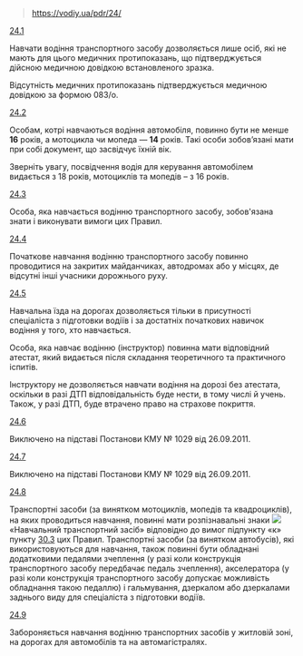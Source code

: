 > https://vodiy.ua/pdr/24/

[24.1](https://vodiy.ua/pdr/24/#241 "постійне посилання")

Навчати водіння транспортного засобу дозволяється лише осіб, які не мають для цього медичних протипоказань, що підтверджується дійсною медичною довідкою встановленого зразка.

Відсутність медичних протипоказань підтверджується медичною довідкою за формою 083/o.

[24.2](https://vodiy.ua/pdr/24/#242 "постійне посилання")

Особам, котрі навчаються водіння автомобіля, повинно бути не менше **16** років, а мотоцикла чи мопеда — **14** років. Такі особи зобов’язані мати при собі документ, що засвідчує їхній вік.

Зверніть увагу, посвідчення водія для керування автомобілем видається з 18 років, мотоциклів та мопедів – з 16 років.

[24.3](https://vodiy.ua/pdr/24/#243 "постійне посилання")

Особа, яка навчається водінню транспортного засобу, зобов'язана знати і виконувати вимоги цих Правил.

[24.4](https://vodiy.ua/pdr/24/#244 "постійне посилання")

Початкове навчання водінню транспортного засобу повинно проводитися на закритих майданчиках, автодромах або у місцях, де відсутні інші учасники дорожнього руху.

[24.5](https://vodiy.ua/pdr/24/#245 "постійне посилання")

Навчальна їзда на дорогах дозволяється тільки в присутності спеціаліста з підготовки водіїв і за достатніх початкових навичок водіння у того, хто навчається.

Особа, яка навчає водінню (інструктор) повинна мати відповідний атестат, який видається після складання теоретичного та практичного іспитів.

Інструктору не дозволяється навчати водіння на дорозі без атестата, оскільки в разі ДТП відповідальність буде нести, в тому числі й учень. Також, у разі ДТП, буде втрачено право на страхове покриття.

[24.6](https://vodiy.ua/pdr/24/#246 "постійне посилання")

Виключено на підставі Постанови КМУ № 1029 від 26.09.2011.

[24.7](https://vodiy.ua/pdr/24/#247 "постійне посилання")

Виключено на підставі Постанови КМУ № 1029 від 26.09.2011.

[24.8](https://vodiy.ua/pdr/24/#248 "постійне посилання")

Транспортні засоби (за винятком мотоциклів, мопедів та квадроциклів), на яких проводиться навчання, повинні мати розпізнавальні знаки ![](Автошкола/ПДР/Картинки/8.16.png) «Навчальний транспортний засіб» відповідно до вимог підпункту «к» пункту [30.3](https://vodiy.ua/pdr/30/#303) цих Правил. Транспортні засоби (за винятком автобусів), які використовуються для навчання, також повинні бути обладнані додатковими педалями зчеплення (у разі коли конструкція транспортного засобу передбачає педаль зчеплення), акселератора (у разі коли конструкція транспортного засобу допускає можливість обладнання такою педаллю) і гальмування, дзеркалом або дзеркалами заднього виду для спеціаліста з підготовки водіїв.

[24.9](https://vodiy.ua/pdr/24/#249 "постійне посилання")

Забороняється навчання водінню транспортних засобів у житловій зоні, на дорогах для автомобілів та на автомагістралях.